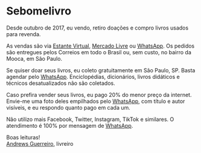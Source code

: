 Sebomelivro
===========

Desde outubro de 2017, eu vendo, retiro doações e compro livros usados para revenda.

As vendas são via [Estante Virtual](https://estantevirtual.com.br/sebos-e-livreiros/sebomelivro), [Mercado Livre](https://lista.mercadolivre.com.br/_CustId_1175694276) ou [WhatsApp](https://wa.me/5511981350566). Os pedidos são entregues pelos Correios em todo o Brasil ou, sem custo, no bairro da Mooca, em São Paulo.

Se quiser doar seus livros, eu coleto gratuitamente em São Paulo, SP. Basta agendar pelo [WhatsApp](https://wa.me/5511981350566). Enciclopédias, dicionários, livros didáticos e técnicos desatualizados não são coletados.

Caso prefira vender seus livros, eu pago 20% do menor preço da internet. Envie-me uma foto deles empilhados pelo [WhatsApp](https://wa.me/5511981350566), com título e autor visíveis, e eu respondo quanto pago em cada um.

Não utilizo mais Facebook, Twitter, Instagram, TikTok e similares. O atendimento é 100% por mensagem de [WhatsApp](https://wa.me/5511981350566).

Boas leituras!  
[Andrews Guerreiro](https://github.com/andguerreiro), livreiro

